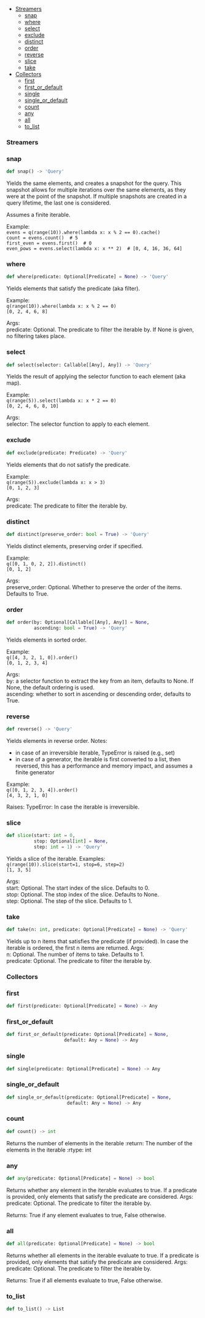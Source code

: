 * [Streamers](#query.Streamers)
  * [snap](#query.Query.snap)
  * [where](#query.Query.where)
  * [select](#query.Query.select)
  * [exclude](#query.Query.exclude)
  * [distinct](#query.Query.distinct)
  * [order](#query.Query.order)
  * [reverse](#query.Query.reverse)
  * [slice](#query.Query.slice)
  * [take](#query.Query.take)
* [Collectors](#query.Collectors)
  * [first](#query.Query.first)
  * [first\_or\_default](#query.Query.first_or_default)
  * [single](#query.Query.single)
  * [single\_or\_default](#query.Query.single_or_default)
  * [count](#query.Query.count)
  * [any](#query.Query.any)
  * [all](#query.Query.all)
  * [to\_list](#query.Query.to_list)

<a id="query.Streamers"></a>

### Streamers

<a id="query.Query.snap"></a>

### snap

```python
def snap() -> 'Query'
```

Yields the same elements, and creates a snapshot for the query.
This snapshot allows for multiple iterations over the same elements,
as they were at the point of the snapshot.
If multiple snapshots are created in a query lifetime, the last one is considered.

Assumes a finite iterable.

Example:
    <br />
    `evens = q(range(10)).where(lambda x: x % 2 == 0).cache()`
    <br />
    `count = evens.count()  # 5`
    <br />
    `first_even = evens.first()  # 0`
    <br />
    `even_pows = evens.select(lambda x: x ** 2)  # [0, 4, 16, 36, 64]`

<a id="query.Query.where"></a>

### where

```python
def where(predicate: Optional[Predicate] = None) -> 'Query'
```

Yields elements that satisfy the predicate (aka filter).

Example:
    <br />
    `q(range(10)).where(lambda x: x % 2 == 0)`
    <br />
    `[0, 2, 4, 6, 8]`

Args:
    <br />
    predicate: Optional. The predicate to filter the iterable by. If None is
    given, no filtering takes place.

<a id="query.Query.select"></a>

### select

```python
def select(selector: Callable[[Any], Any]) -> 'Query'
```

Yields the result of applying the selector function to each element (aka map).

Example:
    <br />
    `q(range(5)).select(lambda x: x * 2 == 0)`
    <br />
    `[0, 2, 4, 6, 8, 10]`

Args:
    <br />
    selector: The selector function to apply to each element.

<a id="query.Query.exclude"></a>

### exclude

```python
def exclude(predicate: Predicate) -> 'Query'
```

Yields elements that do not satisfy the predicate.

Example:
    <br />
    `q(range(5)).exclude(lambda x: x > 3)`
    <br />
    `[0, 1, 2, 3]`

Args:
    <br />
    predicate: The predicate to filter the iterable by.

<a id="query.Query.distinct"></a>

### distinct

```python
def distinct(preserve_order: bool = True) -> 'Query'
```

Yields distinct elements, preserving order if specified.

Example:
    <br />
    `q([0, 1, 0, 2, 2]).distinct()`
    <br />
    `[0, 1, 2]`

Args:
    <br />
    preserve_order: Optional. Whether to preserve the order of the items. Defaults to True.

<a id="query.Query.order"></a>

### order

```python
def order(by: Optional[Callable[[Any], Any]] = None,
          ascending: bool = True) -> 'Query'
```

Yields elements in sorted order.

Example:
    <br />
    `q([4, 3, 2, 1, 0]).order()`
    <br />
    `[0, 1, 2, 3, 4]`

Args:
    <br />
    by: a selector function to extract the key from an item, defaults to None.
    If None, the default ordering is used.
    <br />
    ascending: whether to sort in ascending or descending order, defaults to True.

<a id="query.Query.reverse"></a>

### reverse

```python
def reverse() -> 'Query'
```

Yields elements in reverse order.
Notes:
 - in case of an irreversible iterable, TypeError is raised (e.g., set)
 - in case of a generator, the iterable is first converted to a list, then reversed,
 this has a performance and memory impact, and assumes a finite generator

 Example:
    <br />
    `q([0, 1, 2, 3, 4]).order()`
    <br />
    `[4, 3, 2, 1, 0]`

Raises:
    TypeError: In case the iterable is irreversible.

<a id="query.Query.slice"></a>

### slice

```python
def slice(start: int = 0,
          stop: Optional[int] = None,
          step: int = 1) -> 'Query'
```

Yields a slice of the iterable.
Examples:
    <br />
    `q(range(10)).slice(start=1, stop=6, step=2)`
    <br />
    `[1, 3, 5]`

Args:
    <br />
    start: Optional. The start index of the slice. Defaults to 0.
    <br />
    stop: Optional. The stop index of the slice. Defaults to None.
    <br />
    step: Optional. The step of the slice. Defaults to 1.

<a id="query.Query.take"></a>

### take

```python
def take(n: int, predicate: Optional[Predicate] = None) -> 'Query'
```

Yields up to n items that satisfies the predicate (if provided).
In case the iterable is ordered, the first n items are returned.
Args:
    <br />
    n: Optional. The number of items to take. Defaults to 1.
    <br />
    predicate: Optional. The predicate to filter the iterable by.

<a id="query.Collectors"></a>

### Collectors

<a id="query.Query.first"></a>

### first

```python
def first(predicate: Optional[Predicate] = None) -> Any
```

<a id="query.Query.first_or_default"></a>

### first\_or\_default

```python
def first_or_default(predicate: Optional[Predicate] = None,
                     default: Any = None) -> Any
```

<a id="query.Query.single"></a>

### single

```python
def single(predicate: Optional[Predicate] = None) -> Any
```

<a id="query.Query.single_or_default"></a>

### single\_or\_default

```python
def single_or_default(predicate: Optional[Predicate] = None,
                      default: Any = None) -> Any
```

<a id="query.Query.count"></a>

### count

```python
def count() -> int
```

Returns the number of elements in the iterable
:return: The number of the elements in the iterable
:rtype: int

<a id="query.Query.any"></a>

### any

```python
def any(predicate: Optional[Predicate] = None) -> bool
```

Returns whether any element in the iterable evaluates to true.
If a predicate is provided, only elements that satisfy the predicate are considered.
Args:
    predicate: Optional. The predicate to filter the iterable by.

Returns:
    True if any element evaluates to true, False otherwise.

<a id="query.Query.all"></a>

### all

```python
def all(predicate: Optional[Predicate] = None) -> bool
```

Returns whether all elements in the iterable evaluate to true.
If a predicate is provided, only elements that satisfy the predicate are considered.
Args:
    predicate: Optional. The predicate to filter the iterable by.

Returns:
    True if all elements evaluate to true, False otherwise.

<a id="query.Query.to_list"></a>

### to\_list

```python
def to_list() -> List
```

